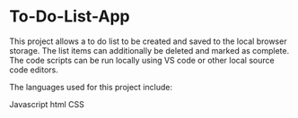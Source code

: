 # To-Do-List-App

This project allows a to do list to be created and saved to the local browser storage. The list items can additionally be deleted and marked as complete. The code scripts can be run locally using VS code or other local source code editors.

The languages used for this project include:

Javascript
html
CSS
